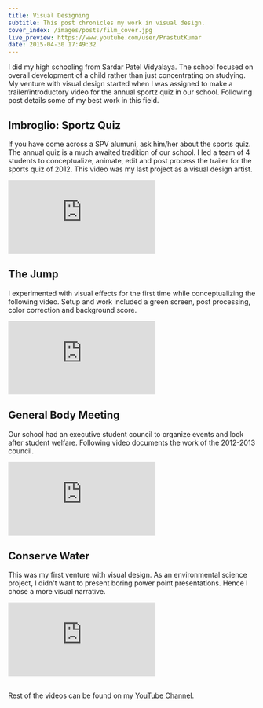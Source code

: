 ```yaml
---
title: Visual Designing
subtitle: This post chronicles my work in visual design.
cover_index: /images/posts/film_cover.jpg
live_preview: https://www.youtube.com/user/PrastutKumar 
date: 2015-04-30 17:49:32
---
```



I did my high schooling from Sardar Patel Vidyalaya. The school focused on overall development of a child rather than just concentrating on studying. My venture with visual design started when I was assigned to make a trailer/introductory video for the annual sportz quiz in our school. Following post details some of my best work in this field.

## Imbroglio: Sportz Quiz
If you have come across a SPV alumuni, ask him/her about the sports quiz. The annual quiz is a much awaited tradition of our school. I led a team of 4 students to conceptualize, animate, edit and post process the trailer for the sports quiz of 2012. This video was my last project as a visual design artist.

<div class="video-container">
	<iframe src="https://www.youtube.com/embed/osNKFO73ugk" frameborder="0" allowfullscreen></iframe>    
</div>

## The Jump
I experimented with visual effects for the first time while conceptualizing the following video. Setup and work included a green screen, post processing, color correction and background score.  

<div class="video-container">
	<iframe src="https://www.youtube.com/embed/hVNj2KPr6co" frameborder="0" allowfullscreen></iframe>    
</div>

## General Body Meeting
Our school had an executive student council to organize events and look after student welfare. Following video documents the work of the 2012-2013 council. 

<div class="video-container">
	<iframe src="https://www.youtube.com/embed/HZAHjIUjxRU" frameborder="0" allowfullscreen></iframe>    
</div>

## Conserve Water
This was my first venture with visual design. As an environmental science project, I didn't want to present boring power point presentations. Hence I chose a more visual narrative. 

<div class="video-container">
	<iframe src="https://www.youtube.com/embed/xapdaRIog44" frameborder="0" allowfullscreen></iframe>    
</div>

<br>

Rest of the videos can be found on my [YouTube Channel](https://www.youtube.com/user/). 